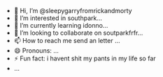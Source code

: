 - 👋 Hi, I’m @sleepygarryfromrickandmorty
- 👀 I’m interested in southpark...
- 🌱 I’m currently learning idonno...
- 💞️ I’m looking to collaborate on soutparkfrfr...
- 📫 How to reach me send an letter ...
- 😄 Pronouns: ...
- ⚡ Fun fact: i havent shit my pants in my life so far
- ...

<!---
Farago-Csanad/Farago-Csanad is a ✨ special ✨ repository because its `README.md` (this file) appears on your GitHub profile.
You can click the Preview link to take a look at your changes.
--->
